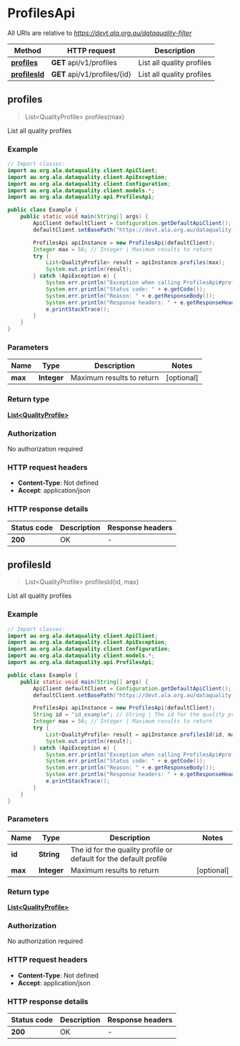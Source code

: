# ProfilesApi

All URIs are relative to *https://devt.ala.org.au/dataquality-filter*

Method | HTTP request | Description
------------- | ------------- | -------------
[**profiles**](ProfilesApi.md#profiles) | **GET** api/v1/profiles | List all quality profiles
[**profilesId**](ProfilesApi.md#profilesId) | **GET** api/v1/profiles/{id} | List all quality profiles



## profiles

> List&lt;QualityProfile&gt; profiles(max)

List all quality profiles

### Example

```java
// Import classes:
import au.org.ala.dataquality.client.ApiClient;
import au.org.ala.dataquality.client.ApiException;
import au.org.ala.dataquality.client.Configuration;
import au.org.ala.dataquality.client.models.*;
import au.org.ala.dataquality.api.ProfilesApi;

public class Example {
    public static void main(String[] args) {
        ApiClient defaultClient = Configuration.getDefaultApiClient();
        defaultClient.setBasePath("https://devt.ala.org.au/dataquality-filter");

        ProfilesApi apiInstance = new ProfilesApi(defaultClient);
        Integer max = 56; // Integer | Maximum results to return
        try {
            List<QualityProfile> result = apiInstance.profiles(max);
            System.out.println(result);
        } catch (ApiException e) {
            System.err.println("Exception when calling ProfilesApi#profiles");
            System.err.println("Status code: " + e.getCode());
            System.err.println("Reason: " + e.getResponseBody());
            System.err.println("Response headers: " + e.getResponseHeaders());
            e.printStackTrace();
        }
    }
}
```

### Parameters


Name | Type | Description  | Notes
------------- | ------------- | ------------- | -------------
 **max** | **Integer**| Maximum results to return | [optional]

### Return type

[**List&lt;QualityProfile&gt;**](QualityProfile.md)

### Authorization

No authorization required

### HTTP request headers

- **Content-Type**: Not defined
- **Accept**: application/json

### HTTP response details
| Status code | Description | Response headers |
|-------------|-------------|------------------|
| **200** | OK |  -  |


## profilesId

> List&lt;QualityProfile&gt; profilesId(id, max)

List all quality profiles

### Example

```java
// Import classes:
import au.org.ala.dataquality.client.ApiClient;
import au.org.ala.dataquality.client.ApiException;
import au.org.ala.dataquality.client.Configuration;
import au.org.ala.dataquality.client.models.*;
import au.org.ala.dataquality.api.ProfilesApi;

public class Example {
    public static void main(String[] args) {
        ApiClient defaultClient = Configuration.getDefaultApiClient();
        defaultClient.setBasePath("https://devt.ala.org.au/dataquality-filter");

        ProfilesApi apiInstance = new ProfilesApi(defaultClient);
        String id = "id_example"; // String | The id for the quality profile or default for the default profile
        Integer max = 56; // Integer | Maximum results to return
        try {
            List<QualityProfile> result = apiInstance.profilesId(id, max);
            System.out.println(result);
        } catch (ApiException e) {
            System.err.println("Exception when calling ProfilesApi#profilesId");
            System.err.println("Status code: " + e.getCode());
            System.err.println("Reason: " + e.getResponseBody());
            System.err.println("Response headers: " + e.getResponseHeaders());
            e.printStackTrace();
        }
    }
}
```

### Parameters


Name | Type | Description  | Notes
------------- | ------------- | ------------- | -------------
 **id** | **String**| The id for the quality profile or default for the default profile |
 **max** | **Integer**| Maximum results to return | [optional]

### Return type

[**List&lt;QualityProfile&gt;**](QualityProfile.md)

### Authorization

No authorization required

### HTTP request headers

- **Content-Type**: Not defined
- **Accept**: application/json

### HTTP response details
| Status code | Description | Response headers |
|-------------|-------------|------------------|
| **200** | OK |  -  |

